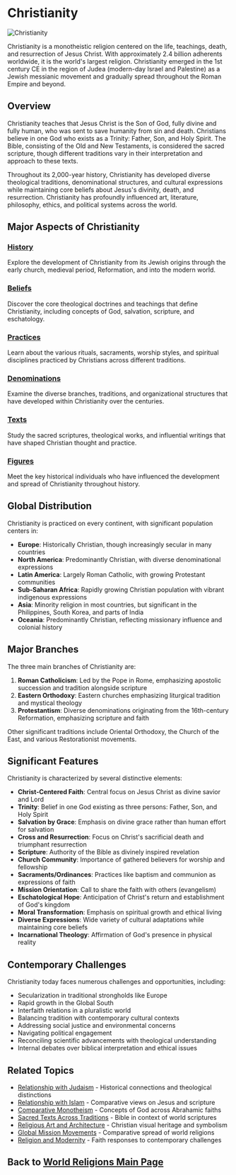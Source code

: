 # Christianity

![Christianity](christianity.jpg)

Christianity is a monotheistic religion centered on the life, teachings, death, and resurrection of Jesus Christ. With approximately 2.4 billion adherents worldwide, it is the world's largest religion. Christianity emerged in the 1st century CE in the region of Judea (modern-day Israel and Palestine) as a Jewish messianic movement and gradually spread throughout the Roman Empire and beyond.

## Overview

Christianity teaches that Jesus Christ is the Son of God, fully divine and fully human, who was sent to save humanity from sin and death. Christians believe in one God who exists as a Trinity: Father, Son, and Holy Spirit. The Bible, consisting of the Old and New Testaments, is considered the sacred scripture, though different traditions vary in their interpretation and approach to these texts.

Throughout its 2,000-year history, Christianity has developed diverse theological traditions, denominational structures, and cultural expressions while maintaining core beliefs about Jesus's divinity, death, and resurrection. Christianity has profoundly influenced art, literature, philosophy, ethics, and political systems across the world.

## Major Aspects of Christianity

### [History](./history/README.md)
Explore the development of Christianity from its Jewish origins through the early church, medieval period, Reformation, and into the modern world.

### [Beliefs](./beliefs/README.md)
Discover the core theological doctrines and teachings that define Christianity, including concepts of God, salvation, scripture, and eschatology.

### [Practices](./practices/README.md)
Learn about the various rituals, sacraments, worship styles, and spiritual disciplines practiced by Christians across different traditions.

### [Denominations](./denominations/README.md)
Examine the diverse branches, traditions, and organizational structures that have developed within Christianity over the centuries.

### [Texts](./texts/README.md)
Study the sacred scriptures, theological works, and influential writings that have shaped Christian thought and practice.

### [Figures](./figures/README.md)
Meet the key historical individuals who have influenced the development and spread of Christianity throughout history.

## Global Distribution

Christianity is practiced on every continent, with significant population centers in:

- **Europe**: Historically Christian, though increasingly secular in many countries
- **North America**: Predominantly Christian, with diverse denominational expressions
- **Latin America**: Largely Roman Catholic, with growing Protestant communities
- **Sub-Saharan Africa**: Rapidly growing Christian population with vibrant indigenous expressions
- **Asia**: Minority religion in most countries, but significant in the Philippines, South Korea, and parts of India
- **Oceania**: Predominantly Christian, reflecting missionary influence and colonial history

## Major Branches

The three main branches of Christianity are:

1. **Roman Catholicism**: Led by the Pope in Rome, emphasizing apostolic succession and tradition alongside scripture
2. **Eastern Orthodoxy**: Eastern churches emphasizing liturgical tradition and mystical theology
3. **Protestantism**: Diverse denominations originating from the 16th-century Reformation, emphasizing scripture and faith

Other significant traditions include Oriental Orthodoxy, the Church of the East, and various Restorationist movements.

## Significant Features

Christianity is characterized by several distinctive elements:

- **Christ-Centered Faith**: Central focus on Jesus Christ as divine savior and Lord
- **Trinity**: Belief in one God existing as three persons: Father, Son, and Holy Spirit
- **Salvation by Grace**: Emphasis on divine grace rather than human effort for salvation
- **Cross and Resurrection**: Focus on Christ's sacrificial death and triumphant resurrection
- **Scripture**: Authority of the Bible as divinely inspired revelation
- **Church Community**: Importance of gathered believers for worship and fellowship
- **Sacraments/Ordinances**: Practices like baptism and communion as expressions of faith
- **Mission Orientation**: Call to share the faith with others (evangelism)
- **Eschatological Hope**: Anticipation of Christ's return and establishment of God's kingdom
- **Moral Transformation**: Emphasis on spiritual growth and ethical living
- **Diverse Expressions**: Wide variety of cultural adaptations while maintaining core beliefs
- **Incarnational Theology**: Affirmation of God's presence in physical reality

## Contemporary Challenges

Christianity today faces numerous challenges and opportunities, including:

- Secularization in traditional strongholds like Europe
- Rapid growth in the Global South
- Interfaith relations in a pluralistic world
- Balancing tradition with contemporary cultural contexts
- Addressing social justice and environmental concerns
- Navigating political engagement
- Reconciling scientific advancements with theological understanding
- Internal debates over biblical interpretation and ethical issues

## Related Topics

- [Relationship with Judaism](../judaism/relationship_with_christianity.md) - Historical connections and theological distinctions
- [Relationship with Islam](../islam/relationship_with_christianity.md) - Comparative views on Jesus and scripture
- [Comparative Monotheism](../comparative/monotheism.md) - Concepts of God across Abrahamic faiths
- [Sacred Texts Across Traditions](../comparative/sacred_texts.md) - Bible in context of world scriptures
- [Religious Art and Architecture](../comparative/religious_art.md) - Christian visual heritage and symbolism
- [Global Mission Movements](../comparative/mission_movements.md) - Comparative spread of world religions
- [Religion and Modernity](../comparative/religion_modernity.md) - Faith responses to contemporary challenges

## Back to [World Religions Main Page](../README.md)
